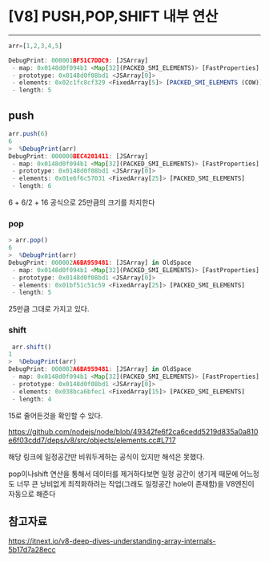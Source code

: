 # [V8] PUSH,POP,SHIFT 내부 연산

---

```jsx
arr=[1,2,3,4,5]

DebugPrint: 000001BF51C7DDC9: [JSArray]
 - map: 0x0148d0f094b1 <Map[32](PACKED_SMI_ELEMENTS)> [FastProperties]
 - prototype: 0x0148d0f08bd1 <JSArray[0]>
 - elements: 0x02c1fc8cf329 <FixedArray[5]> [PACKED_SMI_ELEMENTS (COW)]
 - length: 5
```

## push

```jsx
arr.push(6)
6
>  %DebugPrint(arr)
DebugPrint: 000000BEC4201411: [JSArray]
 - map: 0x0148d0f094b1 <Map[32](PACKED_SMI_ELEMENTS)> [FastProperties]
 - prototype: 0x0148d0f08bd1 <JSArray[0]>
 - elements: 0x01e6f6c57031 <FixedArray[25]> [PACKED_SMI_ELEMENTS]
 - length: 6
```

6 + 6/2 + 16 공식으로 25만큼의 크기를 차지한다

### pop

```jsx
> arr.pop()
6
>  %DebugPrint(arr)
DebugPrint: 000002A6BA959481: [JSArray] in OldSpace
 - map: 0x0148d0f094b1 <Map[32](PACKED_SMI_ELEMENTS)> [FastProperties]
 - prototype: 0x0148d0f08bd1 <JSArray[0]>
 - elements: 0x01bf51c51c59 <FixedArray[25]> [PACKED_SMI_ELEMENTS]
 - length: 5
```

25만큼 그대로 가지고 있다.

### shift

```jsx
 arr.shift()
1
>  %DebugPrint(arr)
DebugPrint: 000002A6BA959481: [JSArray] in OldSpace
 - map: 0x0148d0f094b1 <Map[32](PACKED_SMI_ELEMENTS)> [FastProperties]
 - prototype: 0x0148d0f08bd1 <JSArray[0]>
 - elements: 0x038bca6bfec1 <FixedArray[15]> [PACKED_SMI_ELEMENTS]
 - length: 4
```

15로 줄어든것을 확인할 수 있다.

https://github.com/nodejs/node/blob/49342fe6f2ca6cedd5219d835a0a810e6f03cdd7/deps/v8/src/objects/elements.cc#L717

해당 링크에 일정공간만 비워두게하는 공식이 있지만 해석은 못했다.

pop이나shift 연산을 통해서 데이터를 제거하다보면 일정 공간이 생기게 때문에 어느정도 너무 큰 낭비없게 최적화하려는 작업(그래도 일정공간 hole이 존재함)을 V8엔진이 자동으로 해준다

## 참고자료

https://itnext.io/v8-deep-dives-understanding-array-internals-5b17d7a28ecc